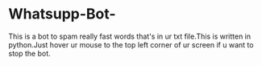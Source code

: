 # Whatsupp-Bot-
This is a bot to spam really fast words that's in ur txt file.This is written in python.Just hover ur mouse to the top left corner of ur screen if u want to stop the bot.
